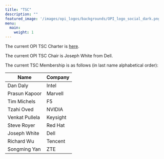 ```yaml
---
title: "TSC"
description: ""
featured_image: '/images/opi_logos/backgrounds/OPI_logo_social_dark.png'
menu:
  main:
    weight: 1
---
```


The current OPI TSC Charter is [here](/docs/Open_Programmable_Infrastructure_Technical_Charter_Final-06-9-2022.pdf).

The current OPI TSC Chair is Joseph White from Dell.

The current TSC Membership is as follows (in last name alphabetical order):

| Name           | Company  |
| -------------- | -------- |
| Dan Daly       | Intel    |
| Prasun Kapoor  | Marvell  |
| Tim Michels    | F5       |
| Tzahi Oved     | NVIDIA   |
| Venkat Pullela | Keysight |
| Steve Royer    | Red Hat  |
| Joseph White   | Dell     |
| Richard Wu     | Tencent  |
| Songming Yan   | ZTE      |

